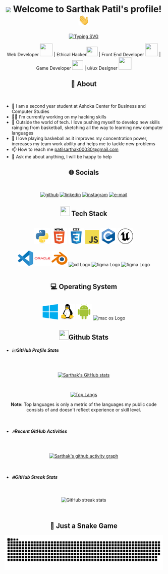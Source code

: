 <!--waves decor-->
<div align="center"><img src="https://camo.githubusercontent.com/8c46f89c86ec568415278a6181aa03be523642420bda8a76b23f0f2d1a8e0006/68747470733a2f2f63617073756c652d72656e6465722e76657263656c2e6170702f6170693f747970653d776176696e6726636f6c6f723d6772616469656e74266865696768743d3130302673656374696f6e3d686561646572" alt="" data-canonical-src="https://capsule-render.vercel.app/api?type=waving&amp;color=gradient&amp;height=100&amp;section=header" style="max-width: 100%;"></div>

# <div align="center"><img src="https://camo.githubusercontent.com/5bbf8ca61ef5f92684489ace45ad6f45984fff87a621040c62b1fe31e3005ff9/687474703a2f2f692e696d6775722e636f6d2f436a34724d72532e676966" width="30" style="max-width: 100%;"> Welcome to Sarthak Patil's profile! <img src="https://github.com/1999AZZAR/1999AZZAR/raw/main/resources/img/waving.gif" style="max-width: 100%; display: inline-block;" data-target="animated-image.originalImage" width=35 height=35></div>

[<div align="center"> ![Typing SVG](https://readme-typing-svg.herokuapp.com?font=Fira+Code&pause=1000&center=true&vCenter=true&width=435&lines=Hey%2C+welcome+to+my+Github+page;I+am+Sarthak+Patil;I+am+a+second+year+BCA+student) </div>](https://git.io/typing-svg)

<div align="center">Web Developer <a href="url"><img src="https://developertanjirul.com/wp-content/uploads/2022/08/intro-section.gif" height="40" width="40" ></a>  | Ethical Hacker<a href="url"><img src="https://raw.githubusercontent.com/TheDudeThatCode/TheDudeThatCode/master/Assets/Developer.gif" height="30" width="35" ></a>  | Front End Developer <a href="url"><img src="https://indoanalytica.com/static/images/web-development-1.gif" height="40" width="40" ></a>  | Game Developer <a href="url"><img src="https://raw.githubusercontent.com/TheDudeThatCode/TheDudeThatCode/master/Assets/Designer.gif" height="30" width="35" ></a>  | ui/ux Designer <a href="url"><img src="https://megatasktech.in/assets/img/aa.gif" height="40" width="40" ></a></div>

<div align="center">

## 👀 About
<br>
</div>

   * 🏫 I am a second year student at Ashoka Center for Business and Computer Studies
   * 👨‍💻 I'm currently working on my hacking skills
   * 👾 Outside the world of tech. I love pushing myself to develop new skills rainging from basketball, sketching all the way to learning new computer languages
   * 🏀 I love playing baskeball as it improves my concentration power, increases my team work ability and helps me to tackle new problems
   * 📫 How to reach me patilsarthak00030@gmail.com
   * 💬 Ask me about anything, I will be happy to help
   

 
<div align="center">

## 🌐 Socials
<br>

   [![github](https://img.shields.io/badge/github-000000?style=for-the-badge&logo=github&logoColor=white)](https://www.github.com/sarthak0030/)
   [![linkedin](https://img.shields.io/badge/linkedin-0A66C2?style=for-the-badge&logo=linkedin&logoColor=white)](https://www.linkedin.com/in/sarthak-patil30)
   [![instagram](https://img.shields.io/badge/instagram-e6005c?style=for-the-badge&logo=instagram&logoColor=white)](https://www.instagram.com/sarthak._.patil30)
   [![e-mail](https://img.shields.io/badge/email-f84437?style=for-the-badge&logo=gmail&logoColor=white)](mailto:patilsarthak00030@gmail.com)
<br>

## <img src="https://camo.githubusercontent.com/beb64ff21c883e318e4f5db5231c2ba4175705bea1c9249e82a41ab375db4f75/68747470733a2f2f6d65646961322e67697068792e636f6d2f6d656469612f51737347456d706b79454f684243623765312f67697068792e6769663f6369643d656366303565343761306e336769316266716e74716d6f62386739616964316f796a327772336473336d67373030626c267269643d67697068792e676966" data-canonical-src="https://media2.giphy.com/media/QssGEmpkyEOhBCb7e1/giphy.gif?cid=ecf05e47a0n3gi1bfqntqmob8g9aid1oyj2wr3ds3mg700bl&amp;rid=giphy.gif" style="max-width: 100%; display: inline-block;" data-target="animated-image.originalImage" width=30 height=30> Tech Stack
<br>
   <img src="https://raw.githubusercontent.com/devicons/devicon/1119b9f84c0290e0f0b38982099a2bd027a48bf1/icons/python/python-original.svg" alt="python Logo" width="50" height="50"/>
   <img src="https://raw.githubusercontent.com/devicons/devicon/1119b9f84c0290e0f0b38982099a2bd027a48bf1/icons/html5/html5-original-wordmark.svg" alt="HTML5 Logo" width="50" height="50"/>
   <img src="https://raw.githubusercontent.com/devicons/devicon/1119b9f84c0290e0f0b38982099a2bd027a48bf1/icons/css3/css3-original-wordmark.svg" alt="CSS3 Logo" width="50" height="50"/>
   <img src="https://raw.githubusercontent.com/devicons/devicon/1119b9f84c0290e0f0b38982099a2bd027a48bf1/icons/javascript/javascript-original.svg" alt="javascript Logo" width="45" height="45"/>
   <img src="https://raw.githubusercontent.com/devicons/devicon/1119b9f84c0290e0f0b38982099a2bd027a48bf1/icons/c/c-original.svg" alt="C Logo" width="50" height="50"/>
   <img src="https://raw.githubusercontent.com/devicons/devicon/1119b9f84c0290e0f0b38982099a2bd027a48bf1/icons/unrealengine/unrealengine-original.svg" alt="unrealengine Logo" width="50" height="50"/>
<br><br>
   <img src="https://raw.githubusercontent.com/devicons/devicon/1119b9f84c0290e0f0b38982099a2bd027a48bf1/icons/vscode/vscode-original.svg" alt="visualstudio Logo" width="50" height="50"/>
   <img src="https://raw.githubusercontent.com/devicons/devicon/1119b9f84c0290e0f0b38982099a2bd027a48bf1/icons/oracle/oracle-original.svg" alt="oracle Logo" width="50" height="50"/>
   <img src="https://raw.githubusercontent.com/devicons/devicon/1119b9f84c0290e0f0b38982099a2bd027a48bf1/icons/blender/blender-original.svg" alt="blender Logo" width="50" height="50"/>
   <img src="https://cdn.worldvectorlogo.com/logos/adobe-xd-1.svg" alt="xd Logo" width="50" height="50"/>
   <img src="https://cdn.worldvectorlogo.com/logos/figma-1.svg" alt="figma Logo" width="50" height="50"/>
   <img src="https://cdn.worldvectorlogo.com/logos/excel-4.svg" alt="figma Logo" width="50" height="50"/>
<br><br>

## 💻 Operating System
<br>
   <img src="https://raw.githubusercontent.com/devicons/devicon/1119b9f84c0290e0f0b38982099a2bd027a48bf1/icons/windows8/windows8-original.svg" alt="windows Logo" width="50" height="50"/>
   <img src="https://raw.githubusercontent.com/devicons/devicon/1119b9f84c0290e0f0b38982099a2bd027a48bf1/icons/linux/linux-original.svg" alt="linux Logo" width="50" height="50"/>
   <img src="https://raw.githubusercontent.com/devicons/devicon/1119b9f84c0290e0f0b38982099a2bd027a48bf1/icons/android/android-original.svg" alt="android Logo" width="50" height="50"/>
   <img src="https://seeklogo.com/images/A/apple-mac-os-logo-02F86B913E-seeklogo.com.png" alt="mac os Logo" width="50" height="50"/>
<br>

## <img src="https://media.giphy.com/media/iY8CRBdQXODJSCERIr/giphy.gif" style="max-width: 100%; display: inline-block;" data-target="animated-image.originalImage" width=30 height=30>Github Stats

</div>

* ##### 📈GitHub Profile State
<br>
<div align="center">

   [![Sarthak's GitHub stats](https://github-readme-stats.vercel.app/api?username=sarthak0030&bg_color=62,00416a,e4e5e6&title_color=fff&text_color=fff)](https://github.com/sarthak0030/github-readme-stats)
   
<br>
   
   [![Top Langs](https://github-readme-stats.vercel.app/api/top-langs/?username=sarthak0030)](https://github.com/sarthak0030/github-readme-stats)
   
   <b>Note:</b> Top languages is only a metric of the languages my public code consists of and doesn't reflect experience or skill level.

<br>
</div>

* ##### ⚡Recent GitHub Activities
<br>
<div align="center">

   [![Sarthak's github activity graph](https://activity-graph.herokuapp.com/graph?username=sarthak0030&theme=react-dark	)](https://github.com/sarthak0030/github-readme-activity-graph)
   
<br>
</div>

* ##### 🔥GitHub Streak Stats  
<br>
<div align="center">

   ![GitHub streak stats](https://github-readme-streak-stats.herokuapp.com/?user=sarthak0030)

<br>

## 🐍 Just a Snake Game

<img src="https://github.com/1999AZZAR/1999AZZAR/raw/main/resources/img/grid-snake.svg" alt="activity snake game"/>

</div>

<div align="center">
   <img src="https://camo.githubusercontent.com/b867e04377eea646939445ce4e0565253428256abc39c6d32d7b67aab3160d18/68747470733a2f2f63617073756c652d72656e6465722e76657263656c2e6170702f6170693f747970653d776176696e6726636f6c6f723d6772616469656e74266865696768743d3130302673656374696f6e3d666f6f746572" alt="" data-canonical-src="https://capsule-render.vercel.app/api?type=waving&amp;color=gradient&amp;height=100&amp;section=footer" style="max-width: 100%;"></div>
